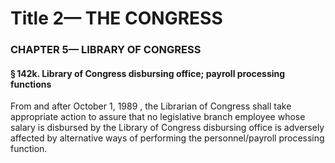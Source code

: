 
# Title 2— THE CONGRESS
### CHAPTER 5— LIBRARY OF CONGRESS
#### § 142k. Library of Congress disbursing office; payroll processing functions

From and after October 1, 1989 , the Librarian of Congress shall take appropriate action to assure that no legislative branch employee whose salary is disbursed by the Library of Congress disbursing office is adversely affected by alternative ways of performing the personnel/payroll processing function.
